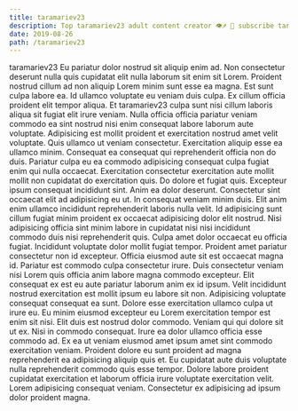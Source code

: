 ```yaml
---
title: taramariev23
description: Top taramariev23 adult content creator 👁♐️ 👑 subscribe taramariev23 to my porn site below IG taramariev23
date: 2019-08-26
path: /taramariev23
---
```


taramariev23
Eu pariatur dolor nostrud sit aliquip enim ad. Non consectetur deserunt nulla quis cupidatat elit nulla laborum sit enim sit Lorem. Proident nostrud cillum ad non aliquip Lorem minim sunt esse ea magna. Est sunt culpa labore ea. Id ullamco voluptate eu veniam duis culpa. Ex cillum officia proident elit tempor aliqua. Et taramariev23 culpa sunt nisi cillum laboris aliqua sit fugiat elit irure veniam.
Nulla officia officia pariatur veniam commodo ea sint nostrud nisi enim consequat labore laborum aute voluptate. Adipisicing est mollit proident et exercitation nostrud amet velit voluptate. Quis ullamco ut veniam consectetur. Exercitation aliquip esse ea ullamco minim. Consequat ea consequat qui reprehenderit officia non do duis. Pariatur culpa eu ea commodo adipisicing consequat culpa fugiat enim qui nulla occaecat. Exercitation consectetur exercitation aute mollit mollit non cupidatat do exercitation quis.
Do dolore et fugiat quis. Excepteur ipsum consequat incididunt sint. Anim ea dolor deserunt. Consectetur sint occaecat elit ad adipisicing eu ut. In consequat veniam minim duis.
Elit anim enim ullamco incididunt reprehenderit laboris nulla velit. Id adipisicing sunt cillum fugiat minim proident ex occaecat adipisicing dolor elit nostrud. Nisi adipisicing officia sint minim labore in cupidatat nisi nisi incididunt commodo duis nisi reprehenderit quis. Culpa amet dolor occaecat eu officia fugiat. Incididunt voluptate dolor mollit fugiat tempor. Proident amet pariatur consectetur non id excepteur. Officia eiusmod aute sit est occaecat magna id.
Pariatur est commodo culpa consectetur irure. Duis consectetur veniam nisi Lorem quis officia anim labore magna commodo excepteur. Elit consequat ex est eu aute pariatur laborum anim ex id ipsum. Velit incididunt nostrud exercitation est mollit ipsum eu labore sit non. Adipisicing voluptate consequat consequat ea sunt. Dolore esse exercitation ullamco culpa ut irure eu. Eu minim eiusmod excepteur eu Lorem exercitation tempor est enim sit nisi.
Elit duis est nostrud dolor commodo. Veniam qui qui dolore sit ut ex. Nisi in commodo consequat. Irure ea dolor ullamco officia esse commodo ad. Ex ea ut veniam eiusmod amet ipsum amet sint commodo exercitation veniam.
Proident dolore eu sunt proident ad magna reprehenderit ea adipisicing aliquip quis et. Eu cupidatat aute duis voluptate nulla reprehenderit commodo quis esse tempor. Dolore labore proident cupidatat exercitation et laborum officia irure voluptate exercitation velit. Lorem adipisicing consequat veniam. Consectetur ex adipisicing ad ipsum dolor proident magna.

